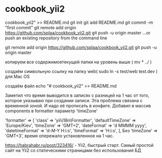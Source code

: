 # cookbook_yii2 #


cookbook_yii2" >> README.md
git init
git add README.md
git commit -m "first commit"
git remote add origin https://github.com/splaa/cookbook_yii2.git
git push -u origin master
…or push an existing repository from the command line


git remote add origin https://github.com/splaa/cookbook_yii2.git
git push -u origin master

копируем все содержимоетекущей папки на уровень выше ( mv * ../ )

создаём символьную ссылку на папку web( sudo ln -s test/web test.dev ) для Mac OS

создаём файл echo "# cookbook_yii2" >> README.md



Заметил что время выводится в записях с разницей на 1 час от того, которое указываю при создании записи. Эта проблема связана с временной зоной. И надо её прописать в конфиге. Добавил в массив components в formatter параметр 'timeZone'

'formatter' => [
               'class' => 'yii\i18n\Formatter',
               'defaultTimeZone' => 'Europe/Kiev',
               'timeZone' => 'GMT+2',
               'dateFormat' => 'd MMMM yyyy',
               'datetimeFormat' => 'd-M-Y H:i:s',
               'timeFormat' => 'H:i:s', 
        ],
Без 'timeZone' => 'GMT+3', время опережало установленное на 1 час.



https://habrahabr.ru/post/323416/    - Yii2, быстрый старт. Самый простой сайт на Yii2 со статическими страницами без использования БД 
